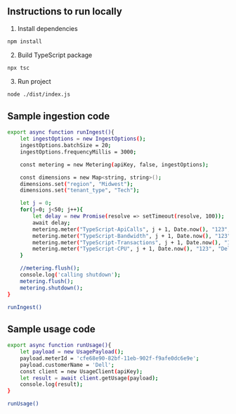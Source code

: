 
Instructions to run locally
---------------------------

1. Install dependencies
```sh
npm install
```

2. Build TypeScript package
```sh
npx tsc 
```

3. Run project
```sh
node ./dist/index.js 
```

Sample ingestion code
---------------------

```sh
export async function runIngest(){
    let ingestOptions = new IngestOptions();
    ingestOptions.batchSize = 20;
    ingestOptions.frequencyMillis = 3000;

    const metering = new Metering(apiKey, false, ingestOptions);    

    const dimensions = new Map<string, string>();
    dimensions.set("region", "Midwest");
    dimensions.set("tenant_type", "Tech");

    let j = 0;
    for(j=0; j<50; j++){
        let delay = new Promise(resolve => setTimeout(resolve, 100));
        await delay;
        metering.meter("TypeScript-ApiCalls", j + 1, Date.now(), "123", "Dell", dimensions);
        metering.meter("TypeScript-Bandwidth", j + 1, Date.now(), "123", "Dell", dimensions);
        metering.meter("TypeScript-Transactions", j + 1, Date.now(), "123", "Dell", dimensions);
        metering.meter("TypeScript-CPU", j + 1, Date.now(), "123", "Dell", dimensions);
    }

    //metering.flush();
    console.log('calling shutdown');
    metering.flush();
    metering.shutdown();    
}

runIngest()
```

Sample usage code
-----------------

```sh
export async function runUsage(){
    let payload = new UsagePayload();
    payload.meterId = 'cfe68e90-82bf-11eb-902f-f9afe0dc6e9e';
    payload.customerName = 'Dell';
    const client = new UsageClient(apiKey);    
    let result = await client.getUsage(payload);
    console.log(result);
}

runUsage()
```